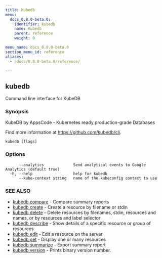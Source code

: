 ```yaml
---
title: Kubedb
menu:
  docs_0.8.0-beta.0:
    identifier: kubedb
    name: Kubedb
    parent: reference
    weight: 0

menu_name: docs_0.8.0-beta.0
section_menu_id: reference
aliases:
  - /docs/0.8.0-beta.0/reference/

---
```

## kubedb

Command line interface for KubeDB

### Synopsis

KubeDB by AppsCode - Kubernetes ready production-grade Databases 

Find more information at https://github.com/kubedb/cli.

```
kubedb [flags]
```

### Options

```
      --analytics             Send analytical events to Google Analytics (default true)
  -h, --help                  help for kubedb
      --kube-context string   name of the kubeconfig context to use
```

### SEE ALSO

* [kubedb compare](/docs/reference/kubedb_compare.md)	 - Compare summary reports
* [kubedb create](/docs/reference/kubedb_create.md)	 - Create a resource by filename or stdin
* [kubedb delete](/docs/reference/kubedb_delete.md)	 - Delete resources by filenames, stdin, resources and names, or by resources and label selector
* [kubedb describe](/docs/reference/kubedb_describe.md)	 - Show details of a specific resource or group of resources
* [kubedb edit](/docs/reference/kubedb_edit.md)	 - Edit a resource on the server
* [kubedb get](/docs/reference/kubedb_get.md)	 - Display one or many resources
* [kubedb summarize](/docs/reference/kubedb_summarize.md)	 - Export summary report
* [kubedb version](/docs/reference/kubedb_version.md)	 - Prints binary version number.


